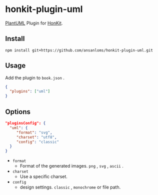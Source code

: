 # honkit-plugin-uml

[PlantUML](https://plantuml.com/) Plugin for [HonKit](https://github.com/HonKit/HonKit).

## Install

```
npm install git+https://github.com/ansanloms/honkit-plugin-uml.git
```

## Usage

Add the plugin to `book.json` .

```json
{
  "plugins": ["uml"]
}
```

## Options

```json
"pluginsConfig": {
  "uml": {
     "format": "svg",
     "charset": "utf8",
     "config": "classic"
  }
}
```

- `format`
	+ Format of the generated images. `png` , `svg` , `ascii` .
- `charset`
	+ Use a specific charset.
- `config`
	+ design settings. `classic` , `monochrome` or file path.

